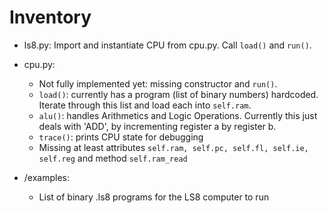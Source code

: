 # Inventory

- ls8.py: Import and instantiate CPU from cpu.py. Call `load()` and `run()`.

- cpu.py: 
    - Not fully implemented yet: missing constructor and `run()`.
    - `load()`: currently has a program (list of binary numbers) hardcoded. Iterate through this list and load each into `self.ram`.
    - `alu()`: handles Arithmetics and Logic Operations. Currently this just deals with 'ADD', by incrementing register a by register b.
    - `trace()`: prints CPU state for debugging
    - Missing at least attributes `self.ram, self.pc, self.fl, self.ie, self.reg` and method `self.ram_read` 

- /examples:
    - List of binary .ls8 programs for the LS8 computer to run
